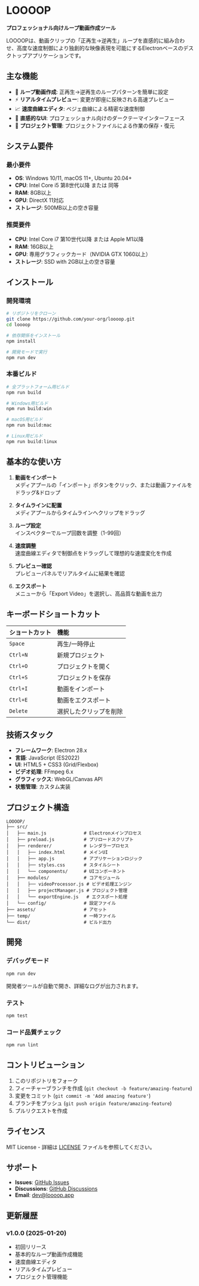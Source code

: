 # LOOOOP

**プロフェッショナル向けループ動画作成ツール**

LOOOOPは、動画クリップの「正再生→逆再生」ループを直感的に組み合わせ、高度な速度制御により独創的な映像表現を可能にするElectronベースのデスクトップアプリケーションです。

## 主な機能

- 🔄 **ループ動画作成**: 正再生→逆再生のループパターンを簡単に設定
- ⚡ **リアルタイムプレビュー**: 変更が即座に反映される高速プレビュー
- 📈 **速度曲線エディタ**: ベジェ曲線による精密な速度制御
- 🎨 **直感的なUI**: プロフェッショナル向けのダークテーマインターフェース
- 💾 **プロジェクト管理**: プロジェクトファイルによる作業の保存・復元

## システム要件

### 最小要件
- **OS**: Windows 10/11, macOS 11+, Ubuntu 20.04+
- **CPU**: Intel Core i5 第8世代以降 または 同等
- **RAM**: 8GB以上
- **GPU**: DirectX 11対応
- **ストレージ**: 500MB以上の空き容量

### 推奨要件
- **CPU**: Intel Core i7 第10世代以降 または Apple M1以降
- **RAM**: 16GB以上
- **GPU**: 専用グラフィックカード（NVIDIA GTX 1060以上）
- **ストレージ**: SSD with 2GB以上の空き容量

## インストール

### 開発環境

```bash
# リポジトリをクローン
git clone https://github.com/your-org/loooop.git
cd loooop

# 依存関係をインストール
npm install

# 開発モードで実行
npm run dev
```

### 本番ビルド

```bash
# 全プラットフォーム用ビルド
npm run build

# Windows用ビルド
npm run build:win

# macOS用ビルド
npm run build:mac

# Linux用ビルド
npm run build:linux
```

## 基本的な使い方

1. **動画をインポート**  
   メディアプールの「インポート」ボタンをクリック、または動画ファイルをドラッグ&ドロップ

2. **タイムラインに配置**  
   メディアプールからタイムラインへクリップをドラッグ

3. **ループ設定**  
   インスペクターでループ回数を調整（1-99回）

4. **速度調整**  
   速度曲線エディタで制御点をドラッグして理想的な速度変化を作成

5. **プレビュー確認**  
   プレビューパネルでリアルタイムに結果を確認

6. **エクスポート**  
   メニューから「Export Video」を選択し、高品質な動画を出力

## キーボードショートカット

| ショートカット | 機能 |
|:--------------|:-----|
| `Space` | 再生/一時停止 |
| `Ctrl+N` | 新規プロジェクト |
| `Ctrl+O` | プロジェクトを開く |
| `Ctrl+S` | プロジェクトを保存 |
| `Ctrl+I` | 動画をインポート |
| `Ctrl+E` | 動画をエクスポート |
| `Delete` | 選択したクリップを削除 |

## 技術スタック

- **フレームワーク**: Electron 28.x
- **言語**: JavaScript (ES2022)
- **UI**: HTML5 + CSS3 (Grid/Flexbox)
- **ビデオ処理**: FFmpeg 6.x
- **グラフィックス**: WebGL/Canvas API
- **状態管理**: カスタム実装

## プロジェクト構造

```
LOOOOP/
├── src/
│   ├── main.js              # Electronメインプロセス
│   ├── preload.js           # プリロードスクリプト
│   ├── renderer/            # レンダラープロセス
│   │   ├── index.html       # メインUI
│   │   ├── app.js           # アプリケーションロジック
│   │   ├── styles.css       # スタイルシート
│   │   └── components/      # UIコンポーネント
│   ├── modules/             # コアモジュール
│   │   ├── videoProcessor.js # ビデオ処理エンジン
│   │   ├── projectManager.js # プロジェクト管理
│   │   └── exportEngine.js   # エクスポート処理
│   └── config/              # 設定ファイル
├── assets/                  # アセット
├── temp/                    # 一時ファイル
└── dist/                    # ビルド出力
```

## 開発

### デバッグモード

```bash
npm run dev
```

開発者ツールが自動で開き、詳細なログが出力されます。

### テスト

```bash
npm test
```

### コード品質チェック

```bash
npm run lint
```

## コントリビューション

1. このリポジトリをフォーク
2. フィーチャーブランチを作成 (`git checkout -b feature/amazing-feature`)
3. 変更をコミット (`git commit -m 'Add amazing feature'`)
4. ブランチをプッシュ (`git push origin feature/amazing-feature`)
5. プルリクエストを作成

## ライセンス

MIT License - 詳細は [LICENSE](LICENSE) ファイルを参照してください。

## サポート

- **Issues**: [GitHub Issues](https://github.com/your-org/loooop/issues)
- **Discussions**: [GitHub Discussions](https://github.com/your-org/loooop/discussions)
- **Email**: dev@loooop.app

## 更新履歴

### v1.0.0 (2025-01-20)
- 初回リリース
- 基本的なループ動画作成機能
- 速度曲線エディタ
- リアルタイムプレビュー
- プロジェクト管理機能